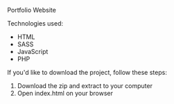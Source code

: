 Portfolio Website

Technologies used:

- HTML
- SASS
- JavaScript
- PHP

If you'd like to download the project, follow these steps:

1. Download the zip and extract to your computer
2. Open index.html on your browser
